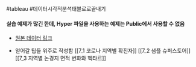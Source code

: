 #tableau #데이터시각적분석태블로로끝내기

#### 실습 예제가 많긴 한데, Hyper 파일을 사용하는 예제는 Public에서 사용할 수 없음
- [원본 데이터 링크](https://github.com/bjpublic/tableau2)


- 얻어갈 팁들 위주로 작성함
[[7_1 코로나 지역별 확진자]]
[[7_2 샘플 슈퍼스토어]]
[[7_3 지역별 논경지 면적 변화와 헥타르]]